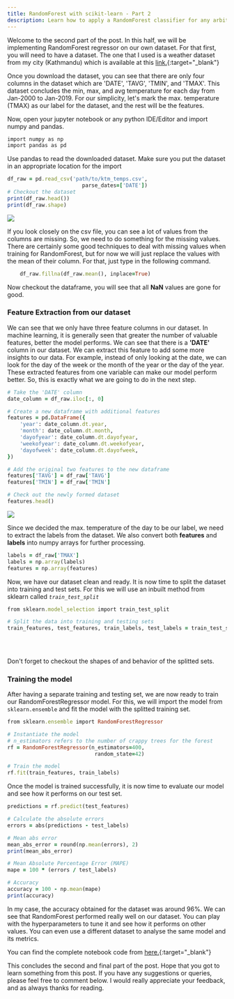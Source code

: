 ```yaml
---
title: RandomForest with scikit-learn - Part 2
description: Learn how to apply a RandomForest classifier for any arbitrary dataset and generate surprisingly accurate results.
---
```


Welcome to the second part of the post. In this half, we will be implementing RandomForest regressor
on our own dataset. For that first, you will need to have a dataset. The one that I used is a weather
dataset from my city (Kathmandu) which is available at this [link.](https://drive.google.com/open?id=1UIZ_7VHtNhERrJkPe8DxoxuV3MmN7drT){:target="_blank"}

Once you download the dataset, you can see that there are only four columns in the dataset which are
'DATE', 'TAVG', 'TMIN', and 'TMAX'. This dataset concludes the min, max, and avg temperature for each
day from Jan-2000 to Jan-2019. For our simplicity, let's mark the max. temperature (TMAX) as our label
for the dataset, and the rest will be the features.

Now, open your jupyter notebook or any python IDE/Editor and import numpy and pandas.

```ruby
import numpy as np
import pandas as pd
```

Use pandas to read the downloaded dataset. Make sure you put the dataset in an appropriate location
for the import

```ruby
df_raw = pd.read_csv('path/to/ktm_temps.csv',
                        parse_dates=['DATE'])
# Checkout the dataset
print(df_raw.head())
print(df_raw.shape)
```

![](https://i.ibb.co/MgmZrB5/Screenshot-from-2019-03-16-21-03-57.png)

If you look closely on the csv file, you can see a lot of values from the columns are missing.
So, we need to do something for the missing values. There are certainly some good techniques to deal
with missing values when training for RandomForest, but for now we will just replace the values with
the mean of their column. For that, just type in the following command.

```ruby
    df_raw.fillna(df_raw.mean(), inplace=True)
```

Now checkout the dataframe, you will see that all **NaN** values are gone for good.


### Feature Extraction from our dataset

We can see that we only have three feature columns in our dataset. In machine learning, it is generally seen that greater the
number of valuable features, better the model performs. We can see that there is a **'DATE'** column in our dataset.
We can extract this feature to add some more insights to our data. For example, instead of only
looking at the date, we can look for the day of the week or the month of the year or the day of the year. These
extracted features from one variable can make our model perform better. So, this is exactly what we
are going to do in the next step.

```ruby
# Take the 'DATE' column
date_column = df_raw.iloc[:, 0]

# Create a new dataframe with additional features
features = pd.DataFrame({
    'year': date_column.dt.year,
    'month': date_column.dt.month,
    'dayofyear': date_column.dt.dayofyear,
    'weekofyear': date_column.dt.weekofyear,
    'dayofweek': date_column.dt.dayofweek,
})

# Add the original two features to the new dataframe
features['TAVG'] = df_raw['TAVG']
features['TMIN'] = df_raw['TMIN']

# Check out the newly formed dataset
features.head()
```
![](https://i.ibb.co/j5R7tNS/Screenshot-from-2019-03-16-21-16-49.png)

Since we decided the max. temperature of the day to be our label, we need to extract the labels from
the dataset. We also convert both **features** and **labels** into numpy arrays for further processing.

```ruby
labels = df_raw['TMAX']
labels = np.array(labels)
features = np.array(features)
```

Now, we have our dataset clean and ready. It is now time to split the dataset into training and
test sets. For this we will use an inbuilt method from sklearn called *`train_test_split`*

```ruby
from sklearn.model_selection import train_test_split

# Split the data into training and testing sets
train_features, test_features, train_labels, test_labels = train_test_split(features,
                                                                            labels,
                                                                            test_size=0.3,
                                                                            random_state=42)
```

Don't forget to checkout the shapes of and behavior of the splitted sets.

### Training the model

After having a separate training and testing set, we are now ready to train our RandomForestRegressor
model. For this, we will import the model from `sklearn.ensemble` and fit the model with the splitted
training set.


```ruby
from sklearn.ensemble import RandomForestRegressor

# Instantiate the model
# n_estimators refers to the number of crappy trees for the forest
rf = RandomForestRegressor(n_estimators=400,
                            random_state=42)

# Train the model
rf.fit(train_features, train_labels)
```

Once the model is trained successfully, it is now time to evaluate our model and see how it performs
on our test set.

```ruby
predictions = rf.predict(test_features)

# Calculate the absolute errors
errors = abs(predictions - test_labels)

# Mean abs error
mean_abs_error = round(np.mean(errors), 2)
print(mean_abs_error)
```


```ruby
# Mean Absolute Percentage Error (MAPE)
mape = 100 * (errors / test_labels)

# Accuracy
accuracy = 100 - np.mean(mape)
print(accuracy)
```


In my case, the accuracy obtained for the dataset was around 96%. We can see that RandomForest performed
really well on our dataset. You can play with the hyperparameters to tune it and see how it performs
on other values. You can even use a different dataset to analyse the same model and its metrics.

You can find the complete notebook code from [here.](https://jvn.io/asheeshcric/0ca2a7d099f846e1a407b8b9310b96c4){:target="_blank"}

This concludes the second and final part of the post. Hope that you got to learn something from this
post. If you have any suggestions or queries, please feel free to comment below. I would really 
appreciate your feedback, and as always thanks for reading.